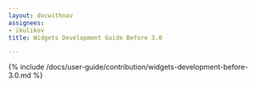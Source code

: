 ```yaml
---
layout: docwithnav
assignees:
- ikulikov
title: Widgets Development Guide Before 3.0

---
```


{% include /docs/user-guide/contribution/widgets-development-before-3.0.md %}
